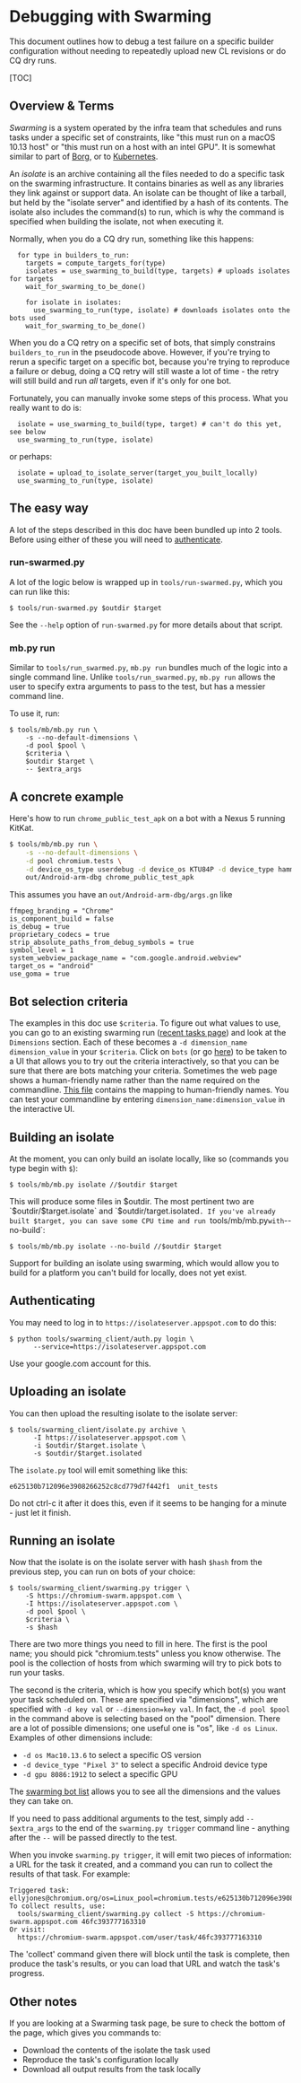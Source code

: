 # Debugging with Swarming

This document outlines how to debug a test failure on a specific builder
configuration without needing to repeatedly upload new CL revisions or do CQ dry
runs.

[TOC]

## Overview & Terms

*Swarming* is a system operated by the infra team that schedules and runs tasks
under a specific set of constraints, like "this must run on a macOS 10.13 host"
or "this must run on a host with an intel GPU". It is somewhat similar to part
of [Borg], or to [Kubernetes].

An *isolate* is an archive containing all the files needed to do a specific task
on the swarming infrastructure. It contains binaries as well as any libraries
they link against or support data. An isolate can be thought of like a tarball,
but held by the "isolate server" and identified by a hash of its contents. The
isolate also includes the command(s) to run, which is why the command is
specified when building the isolate, not when executing it.

Normally, when you do a CQ dry run, something like this happens:

```
  for type in builders_to_run:
    targets = compute_targets_for(type)
    isolates = use_swarming_to_build(type, targets) # uploads isolates for targets
    wait_for_swarming_to_be_done()

    for isolate in isolates:
      use_swarming_to_run(type, isolate) # downloads isolates onto the bots used
    wait_for_swarming_to_be_done()
```

When you do a CQ retry on a specific set of bots, that simply constrains
`builders_to_run` in the pseudocode above. However, if you're trying to rerun a
specific target on a specific bot, because you're trying to reproduce a failure
or debug, doing a CQ retry will still waste a lot of time - the retry will still
build and run *all* targets, even if it's only for one bot.

Fortunately, you can manually invoke some steps of this process. What you really
want to do is:

```
  isolate = use_swarming_to_build(type, target) # can't do this yet, see below
  use_swarming_to_run(type, isolate)
```

or perhaps:

```
  isolate = upload_to_isolate_server(target_you_built_locally)
  use_swarming_to_run(type, isolate)
```

## The easy way

A lot of the steps described in this doc have been bundled up into 2
tools. Before using either of these you will need to
[authenticate](#authenticating).

### run-swarmed.py

A lot of the logic below is wrapped up in `tools/run-swarmed.py`, which you can run
like this:

```
$ tools/run-swarmed.py $outdir $target
```

See the `--help` option of `run-swarmed.py` for more details about that script.

### mb.py run

Similar to `tools/run_swarmed.py`, `mb.py run` bundles much of the logic into a
single command line. Unlike `tools/run_swarmed.py`, `mb.py run` allows the user
to specify extra arguments to pass to the test, but has a messier command line.

To use it, run:
```
$ tools/mb/mb.py run \
    -s --no-default-dimensions \
    -d pool $pool \
    $criteria \
    $outdir $target \
    -- $extra_args
```

## A concrete example

Here's how to run `chrome_public_test_apk` on a bot with a Nexus 5 running KitKat.

```sh
$ tools/mb/mb.py run \
    -s --no-default-dimensions \
    -d pool chromium.tests \
    -d device_os_type userdebug -d device_os KTU84P -d device_type hammerhead \
    out/Android-arm-dbg chrome_public_test_apk
```

This assumes you have an `out/Android-arm-dbg/args.gn` like

```
ffmpeg_branding = "Chrome"
is_component_build = false
is_debug = true
proprietary_codecs = true
strip_absolute_paths_from_debug_symbols = true
symbol_level = 1
system_webview_package_name = "com.google.android.webview"
target_os = "android"
use_goma = true
```

## Bot selection criteria

The examples in this doc use `$criteria`. To figure out what values to use, you
can go to an existing swarming run
([recent tasks page](https://chromium-swarm.appspot.com/tasklist)) and
look at the `Dimensions` section. Each of these becomes a `-d dimension_name
dimension_value` in your `$criteria`. Click on `bots` (or go
[here](https://chromium-swarm.appspot.com/botlist)) to be taken to a UI that
allows you to try out the criteria interactively, so that you can be sure that
there are bots matching your criteria. Sometimes the web page shows a
human-friendly name rather than the name required on the commandline. [This
file](https://cs.chromium.org/chromium/infra/luci/appengine/swarming/ui2/modules/alias.js)
contains the mapping to human-friendly names. You can test your commandline by
entering `dimension_name:dimension_value` in the interactive UI.

## Building an isolate

At the moment, you can only build an isolate locally, like so (commands you type
begin with `$`):

```
$ tools/mb/mb.py isolate //$outdir $target
```

This will produce some files in $outdir. The most pertinent two are
`$outdir/$target.isolate` and `$outdir/target.isolated`. If you've already built
$target, you can save some CPU time and run `tools/mb/mb.py` with `--no-build`:

```
$ tools/mb/mb.py isolate --no-build //$outdir $target
```

Support for building an isolate using swarming, which would allow you to build
for a platform you can't build for locally, does not yet exist.

## Authenticating

You may need to log in to `https://isolateserver.appspot.com` to do this:

```
$ python tools/swarming_client/auth.py login \
      --service=https://isolateserver.appspot.com
```

Use your google.com account for this.

## Uploading an isolate

You can then upload the resulting isolate to the isolate server:

```
$ tools/swarming_client/isolate.py archive \
      -I https://isolateserver.appspot.com \
      -i $outdir/$target.isolate \
      -s $outdir/$target.isolated
```

The `isolate.py` tool will emit something like this:

```
e625130b712096e3908266252c8cd779d7f442f1  unit_tests
```

Do not ctrl-c it after it does this, even if it seems to be hanging for a
minute - just let it finish.

## Running an isolate

Now that the isolate is on the isolate server with hash `$hash` from the
previous step, you can run on bots of your choice:

```
$ tools/swarming_client/swarming.py trigger \
    -S https://chromium-swarm.appspot.com \
    -I https://isolateserver.appspot.com \
    -d pool $pool \
    $criteria \
    -s $hash
```

There are two more things you need to fill in here. The first is the pool name;
you should pick "chromium.tests" unless you know otherwise. The pool is the
collection of hosts from which swarming will try to pick bots to run your tasks.

The second is the criteria, which is how you specify which bot(s) you want your
task scheduled on. These are specified via "dimensions", which are specified
with `-d key val` or `--dimension=key val`. In fact, the `-d pool $pool` in the
command above is selecting based on the "pool" dimension. There are a lot of
possible dimensions; one useful one is "os", like `-d os Linux`. Examples of
other dimensions include:

* `-d os Mac10.13.6` to select a specific OS version
* `-d device_type "Pixel 3"` to select a specific Android device type
* `-d gpu 8086:1912` to select a specific GPU

The [swarming bot list] allows you to see all the dimensions and the values they
can take on.

If you need to pass additional arguments to the test, simply add
`-- $extra_args` to the end of the `swarming.py trigger` command line - anything
after the `--` will be passed directly to the test.

When you invoke `swarming.py trigger`, it will emit two pieces of information: a
URL for the task it created, and a command you can run to collect the results of
that task. For example:

```
Triggered task: ellyjones@chromium.org/os=Linux_pool=chromium.tests/e625130b712096e3908266252c8cd779d7f442f1
To collect results, use:
  tools/swarming_client/swarming.py collect -S https://chromium-swarm.appspot.com 46fc393777163310
Or visit:
  https://chromium-swarm.appspot.com/user/task/46fc393777163310
```

The 'collect' command given there will block until the task is complete, then
produce the task's results, or you can load that URL and watch the task's
progress.

## Other notes

If you are looking at a Swarming task page, be sure to check the bottom of the
page, which gives you commands to:

* Download the contents of the isolate the task used
* Reproduce the task's configuration locally
* Download all output results from the task locally

[borg]: https://ai.google/research/pubs/pub43438
[kubernetes]: https://kubernetes.io/
[swarming bot list]: https://chromium-swarm.appspot.com/botlist
